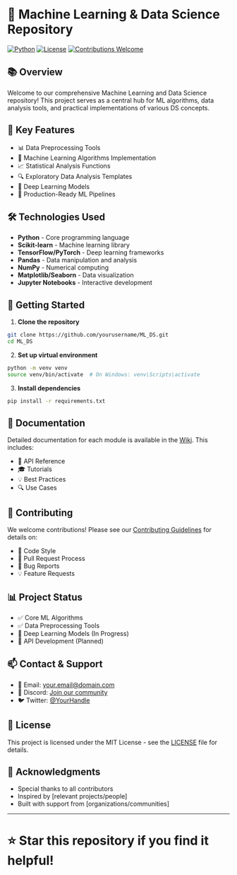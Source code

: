 # 🤖 Machine Learning & Data Science Repository 

[![Python](https://img.shields.io/badge/Python-3.7%2B-blue)](https://www.python.org/)
[![License](https://img.shields.io/badge/License-MIT-green.svg)](LICENSE)
[![Contributions Welcome](https://img.shields.io/badge/Contributions-Welcome-brightgreen.svg?style=flat)](CONTRIBUTING.md)

## 📚 Overview

Welcome to our comprehensive Machine Learning and Data Science repository! This project serves as a central hub for ML algorithms, data analysis tools, and practical implementations of various DS concepts.

## 🎯 Key Features

- 📊 Data Preprocessing Tools
- 🧮 Machine Learning Algorithms Implementation
- 📈 Statistical Analysis Functions
- 🔍 Exploratory Data Analysis Templates
- 🤖 Deep Learning Models
- 📱 Production-Ready ML Pipelines

## 🛠️ Technologies Used

- **Python** - Core programming language
- **Scikit-learn** - Machine learning library
- **TensorFlow/PyTorch** - Deep learning frameworks
- **Pandas** - Data manipulation and analysis
- **NumPy** - Numerical computing
- **Matplotlib/Seaborn** - Data visualization
- **Jupyter Notebooks** - Interactive development

## 🚀 Getting Started

1. **Clone the repository**
```bash
git clone https://github.com/yourusername/ML_DS.git
cd ML_DS
```

2. **Set up virtual environment**
```bash
python -m venv venv
source venv/bin/activate  # On Windows: venv\Scripts\activate
```

3. **Install dependencies**
```bash
pip install -r requirements.txt
```

## 📖 Documentation

Detailed documentation for each module is available in the [Wiki](link-to-wiki). This includes:
- 📝 API Reference
- 🎓 Tutorials
- 💡 Best Practices
- 🔍 Use Cases

## 🤝 Contributing

We welcome contributions! Please see our [Contributing Guidelines](CONTRIBUTING.md) for details on:
- 📝 Code Style
- 🔄 Pull Request Process
- 🐛 Bug Reports
- 💡 Feature Requests

## 📊 Project Status

- ✅ Core ML Algorithms
- ✅ Data Preprocessing Tools
- 🚧 Deep Learning Models (In Progress)
- 📅 API Development (Planned)

## 📫 Contact & Support

- 📧 Email: your.email@domain.com
- 💬 Discord: [Join our community](discord-link)
- 🐦 Twitter: [@YourHandle](twitter-link)

## 📄 License

This project is licensed under the MIT License - see the [LICENSE](LICENSE) file for details.

## 🙏 Acknowledgments

- Special thanks to all contributors
- Inspired by [relevant projects/people]
- Built with support from [organizations/communities]

----

# ⭐ Star this repository if you find it helpful!
